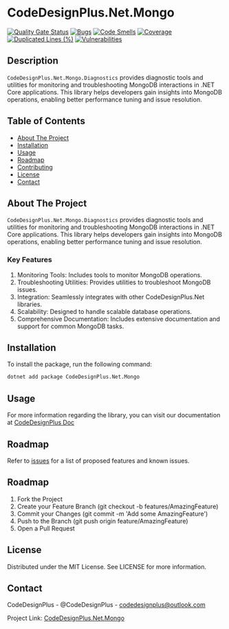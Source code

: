 # CodeDesignPlus.Net.Mongo

[![Quality Gate Status](https://sonarcloud.io/api/project_badges/measure?project=CodeDesignPlus.Net.Mongo&metric=alert_status)](https://sonarcloud.io/summary/new_code?id=CodeDesignPlus.Net.Mongo)
[![Bugs](https://sonarcloud.io/api/project_badges/measure?project=CodeDesignPlus.Net.Mongo&metric=bugs)](https://sonarcloud.io/summary/new_code?id=CodeDesignPlus.Net.Mongo)
[![Code Smells](https://sonarcloud.io/api/project_badges/measure?project=CodeDesignPlus.Net.Mongo&metric=code_smells)](https://sonarcloud.io/summary/new_code?id=CodeDesignPlus.Net.Mongo)
[![Coverage](https://sonarcloud.io/api/project_badges/measure?project=CodeDesignPlus.Net.Mongo&metric=coverage)](https://sonarcloud.io/summary/new_code?id=CodeDesignPlus.Net.Mongo)
[![Duplicated Lines (%)](https://sonarcloud.io/api/project_badges/measure?project=CodeDesignPlus.Net.Mongo&metric=duplicated_lines_density)](https://sonarcloud.io/summary/new_code?id=CodeDesignPlus.Net.Mongo)
[![Vulnerabilities](https://sonarcloud.io/api/project_badges/measure?project=CodeDesignPlus.Net.Mongo&metric=vulnerabilities)](https://sonarcloud.io/summary/new_code?id=CodeDesignPlus.Net.Mongo)


## Description
`CodeDesignPlus.Net.Mongo.Diagnostics` provides diagnostic tools and utilities for monitoring and troubleshooting MongoDB interactions in .NET Core applications. This library helps developers gain insights into MongoDB operations, enabling better performance tuning and issue resolution.

## Table of Contents
- [About The Project](#about-the-project)
- [Installation](#installation)
- [Usage](#usage)
- [Roadmap](#roadmap)
- [Contributing](#contributing)
- [License](#license)
- [Contact](#contact)

## About The Project
`CodeDesignPlus.Net.Mongo.Diagnostics` provides diagnostic tools and utilities for monitoring and troubleshooting MongoDB interactions in .NET Core applications. This library helps developers gain insights into MongoDB operations, enabling better performance tuning and issue resolution.

### Key Features
1. Monitoring Tools: Includes tools to monitor MongoDB operations.
2. Troubleshooting Utilities: Provides utilities to troubleshoot MongoDB issues.
3. Integration: Seamlessly integrates with other CodeDesignPlus.Net libraries.
4. Scalability: Designed to handle scalable database operations.
5. Comprehensive Documentation: Includes extensive documentation and support for common MongoDB tasks.

## Installation
To install the package, run the following command:
```bash
dotnet add package CodeDesignPlus.Net.Mongo
```

## Usage
For more information regarding the library, you can visit our documentation at [CodeDesignPlus Doc](https://doc.codedesignplus.com)

## Roadmap
Refer to [issues](https://github.com/codedesignplus/CodeDesignPlus.Net.Sdk/issues) for a list of proposed features and known issues.

## Roadmap
1. Fork the Project
2. Create your Feature Branch (git checkout -b features/AmazingFeature)
3. Commit your Changes (git commit -m 'Add some AmazingFeature')
4. Push to the Branch (git push origin feature/AmazingFeature)
5. Open a Pull Request

## License
Distributed under the MIT License. See LICENSE for more information.

## Contact
CodeDesignPlus - @CodeDesignPlus - codedesignplus@outlook.com

Project Link: [CodeDesignPlus.Net.Mongo](https://github.com/codedesignplus/CodeDesignPlus.Net.Sdk/tree/main/packages/CodeDesignPlus.Net.Mongo)
